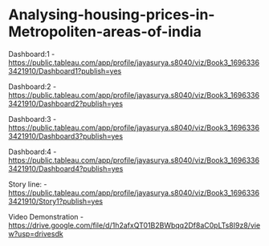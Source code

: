 # Analysing-housing-prices-in-Metropoliten-areas-of-india


Dashboard:1 -  https://public.tableau.com/app/profile/jayasurya.s8040/viz/Book3_16963363421910/Dashboard1?publish=yes

Dashboard:2 -  https://public.tableau.com/app/profile/jayasurya.s8040/viz/Book3_16963363421910/Dashboard2?publish=yes

Dashboard:3 -  https://public.tableau.com/app/profile/jayasurya.s8040/viz/Book3_16963363421910/Dashboard3?publish=yes

Dashboard:4 -  https://public.tableau.com/app/profile/jayasurya.s8040/viz/Book3_16963363421910/Dashboard4?publish=yes

Story line: -   https://public.tableau.com/app/profile/jayasurya.s8040/viz/Book3_16963363421910/Story1?publish=yes

Video Demonstration - https://drive.google.com/file/d/1h2afxQT01B2BWbqq2Df8aC0pLTs8I9z8/view?usp=drivesdk

